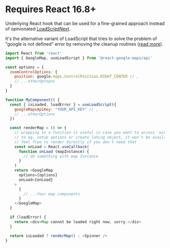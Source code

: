 # Requires React 16.8+

Underlying React hook that can be used for a fine-grained approach instead of opinionated [LoadScriptNext](#loadscriptnext).

It's the alternative variant of LoadScript that tries to solve the problem of "google is not defined" error by removing the cleanup routines ([read more](https://github.com/JustFly1984/react-google-maps-api/pull/143)).

```js static
import React from 'react'
import { GoogleMap, useLoadScript } from '@react-google-maps/api'

const options = {
  zoomControlOptions: {
    position: google.maps.ControlPosition.RIGHT_CENTER // ,
    // ...otherOptopns
  }
}

function MyComponent() {
  const { isLoaded, loadError } = useLoadScript({
    googleMapsApiKey: "YOUR_API_KEY" // ,
    // ...otherOptions
  })

  const renderMap = () => {
    // wrapping to a function is useful in case you want to access `window.google`
    // to eg. setup options or create latLng object, it won't be available otherwise
    // feel free to render directly if you don't need that
    const onLoad = React.useCallback(
      function onLoad (mapInstance) {
        // do something with map Instance
      }
    )
    return <GoogleMap
      options={options}
      onLoad={onLoad}
    >
      {
        // ...Your map components
      }
    </GoogleMap>
  }

  if (loadError) {
    return <div>Map cannot be loaded right now, sorry.</div>
  }

  return isLoaded ? renderMap() : <Spinner />
}
```
